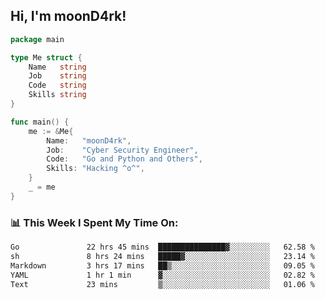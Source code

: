 <h2> Hi, I'm moonD4rk!</h2>

```go
package main

type Me struct {
	Name   string
	Job    string
	Code   string
	Skills string
}

func main() {
	me := &Me{
		Name:   "moonD4rk",
		Job:    "Cyber Security Engineer",
		Code:   "Go and Python and Others",
		Skills: "Hacking ^o^",
	}
	_ = me
}
```

<h3>📊 This Week I Spent My Time On:</h3>
<!-- <img align='right' src="https://github-readme-stats.vercel.app/api?username=moond4rk&show_icons=true&theme=radical", width="300" height="150"> -->

<!--START_SECTION:waka-->

```txt
Go               22 hrs 45 mins  ███████████████▓░░░░░░░░░   62.58 %
sh               8 hrs 24 mins   █████▓░░░░░░░░░░░░░░░░░░░   23.14 %
Markdown         3 hrs 17 mins   ██▒░░░░░░░░░░░░░░░░░░░░░░   09.05 %
YAML             1 hr 1 min      ▓░░░░░░░░░░░░░░░░░░░░░░░░   02.82 %
Text             23 mins         ▒░░░░░░░░░░░░░░░░░░░░░░░░   01.06 %
```

<!--END_SECTION:waka-->


